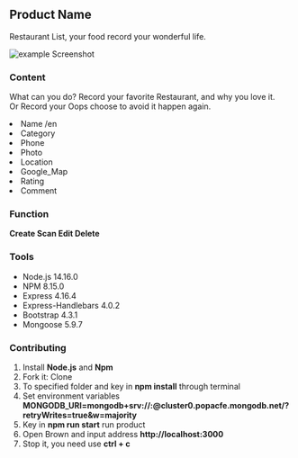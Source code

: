 <h2>Product Name</h2>
<p>Restaurant List, your food record your wonderful life. </p>
<img src="https://user-images.githubusercontent.com/103364394/235061179-c7a048ec-6d80-46d9-96d5-29930bed9b31.png" alt="example Screenshot">
<h3>Content</h3>
<p>What can you do? Record your favorite Restaurant, and why you love it.<br>
    Or Record your Oops choose to avoid it happen again.
</p>
<ui>
    <li>Name /en</li>
    <li>Category</li>
    <li>Phone</li>
    <li>Photo</li>
    <li>Location</li>
    <li>Google_Map</li>
    <li>Rating</li>
    <li>Comment</li>
</ui>

<h3>Function</h3>
<p><strong>Create  Scan  Edit  Delete</strong></p>

<h3>Tools</h3>
<ul>
    <li>Node.js 14.16.0<br>
    <li>NPM 8.15.0</li>
    <li>Express 4.16.4<br>
    <li>Express-Handlebars 4.0.2<br>
    <li>Bootstrap 4.3.1<br>
    <li>Mongoose 5.9.7<br>
    </ul>

<h3>Contributing</h3>
<ol>
    <li>Install <strong> Node.js</strong> and <strong> Npm </strong></li>
    <li>Fork it: <a href="https://github.com/CharisLai/resList0420.git"></a>Clone</li>
    <li>To specified folder and key in <b>npm install</b> through terminal</li>
    <li>Set environment variables <b>MONGODB_URI=mongodb+srv://<Your MongoDB Account>:<Your MongoDB Password>@cluster0.popacfe.mongodb.net/<Your MongoDB Table>?retryWrites=true&w=majority</b></li>
    <li>Key in <strong> npm run start</strong> run product</li>
    <li>Open Brown and input address <b> http://localhost:3000</b> </li>
    <li>Stop it, you need use  <b>ctrl + c </b></li>
</ol>
